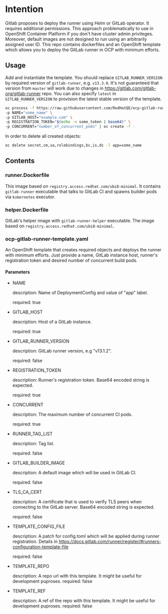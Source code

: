 # Intention

Gitlab proposes to deploy the runner using Helm or GitLab operator. It requires additional
permissions. This approach problematically to use in OpenShift Container Platform if you don't have
cluster admin privileges. Moreover, default images are not designed to run using an arbitrarily
assigned user ID. This repo contains dockerfiles and an OpenShift template which allows you to
deploy the GitLab runner in OCP with minimum efforts.

## Usage

Add and instantiate the template. You should replace `GITLAB_RUNNER_VERSION` by required version of
`gitlab-runner`, e.g. `v13.3.0`. It's not guaranteed that version from `master` will work due to
changes in <https://gitlab.com/gitlab-org/gitlab-runner> repo. You can also specify `latest` in
`GITLAB_RUNNER_VERSION` to provision the latest stable version of the template.

```sh
oc process -f https://raw.githubusercontent.com/RedHatQE/ocp-gitlab-runner/GITLAB_RUNNER_VERSION/ocp-gitlab-runner-template.yaml \
-p NAME="some_name" \
-p GITLAB_HOST="example.com" \
-p REGISTRATION_TOKEN="$(echo -n some_token | base64)" \
-p CONCURRENT="number_of_concurrent_pods" | oc create -f -
```

In order to delete all created objects:

```sh
oc delete secret,cm,sa,rolebindings,bc,is,dc -l app=some_name
```

## Contents

### runner.Dockerfile

This image based on `registry.access.redhat.com/ubi8-minimal`. It contains `gitlab-runner`
executable that talks to GitLab CI and spawns builder pods via `kubernetes` executor.

### helper.Dockerfile

GitLab's helper image with `gitlab-runner-helper` executable. The image based on
`registry.access.redhat.com/ubi8-minimal`.

### ocp-gitlab-runner-template.yaml

An OpenShift template that creates required objects and deploys the runner with minimum efforts.
Just provide a name, GitLab instance host, runner's registration token and desired number of
concurrent build pods.

#### Parameters

* NAME

    description: Name of DeploymentConfig and value of "app" label.

    required: true

* GITLAB_HOST

    description: Host of a GitLab instance.

    required: true

* GITLAB_RUNNER_VERSION

    description: GitLab runner version, e.g "v13.1.2".

    required: false

* REGISTRATION_TOKEN

    description: Runner's registration token. Base64 encoded string is expected.

    required: true

* CONCURRENT

    description: The maximum number of concurrent CI pods.

    required: true

* RUNNER_TAG_LIST

    description: Tag list.

    required: false

* GITLAB_BUILDER_IMAGE

    description: A default image which will be used in GitLab CI.

    required: false

* TLS_CA_CERT

    description: A certificate that is used to verify TLS peers when connecting to the GitLab
    server. Base64 encoded string is expected.

    required: false

* TEMPLATE_CONFIG_FILE

    description: A patch for config.toml which will be applied during runner registration. Details
    in https://docs.gitlab.com/runner/register/#runners-configuration-template-file

    required: false

* TEMPLATE_REPO

    description: A repo url with this template. It might be useful for development puproses.
    required: false

* TEMPLATE_REF

    description: A ref of the repo with this template. It might be useful for development puproses.
    required: false
